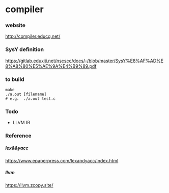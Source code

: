 # compiler

### website
http://compiler.educg.net/

### SysY definition
https://gitlab.eduxiji.net/nscscc/docs/-/blob/master/SysY%E8%AF%AD%E8%A8%80%E5%AE%9A%E4%B9%89.pdf


### to build
```
make
./a.out [filename]
# e.g.  ./a.out test.c
```

### Todo

- LLVM IR


### Reference

##### lex&&yacc
https://www.epaperpress.com/lexandyacc/index.html

##### llvm
https://llvm.zcopy.site/



